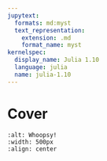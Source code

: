 ```yaml
---
jupytext:
  formats: md:myst
  text_representation:
    extension: .md
    format_name: myst
kernelspec:
  display_name: Julia 1.10
  language: julia
  name: julia-1.10
---
```


# Cover

```{image} assets/logo/mozilla-cover.jpg
:alt: Whoopsy!
:width: 500px
:align: center
```